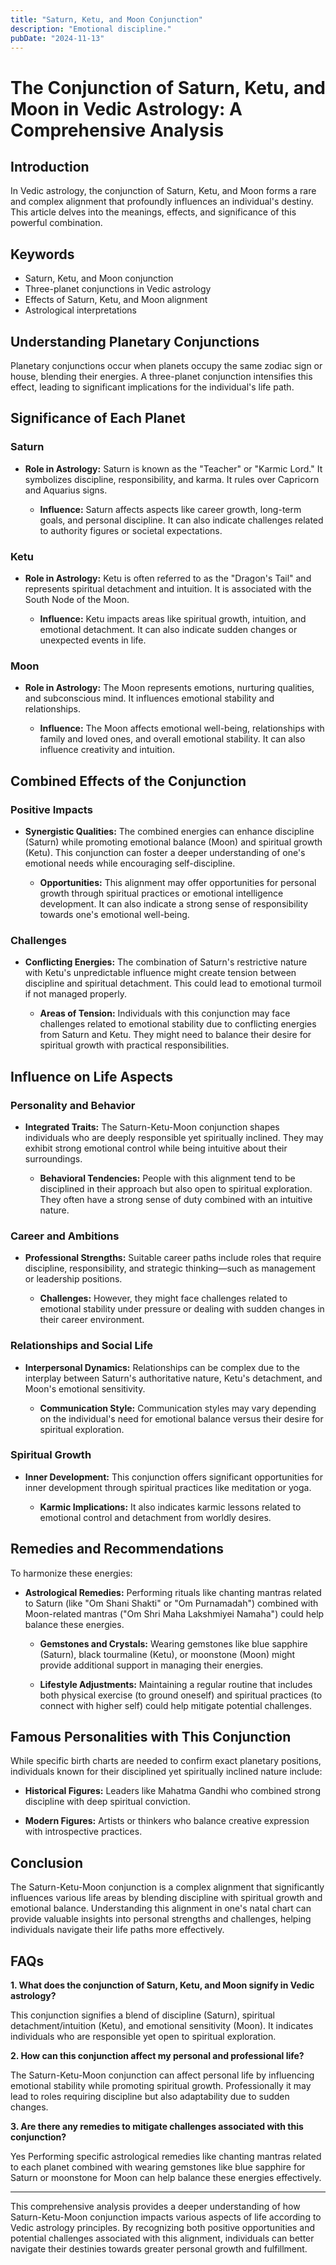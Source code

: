 ```yaml
---
title: "Saturn, Ketu, and Moon Conjunction"
description: "Emotional discipline."
pubDate: "2024-11-13"
---
```


# The Conjunction of Saturn, Ketu, and Moon in Vedic Astrology: A Comprehensive Analysis

## Introduction

In Vedic astrology, the conjunction of Saturn, Ketu, and Moon forms a rare and complex alignment that profoundly influences an individual's destiny. This article delves into the meanings, effects, and significance of this powerful combination.

## Keywords

- Saturn, Ketu, and Moon conjunction
- Three-planet conjunctions in Vedic astrology
- Effects of Saturn, Ketu, and Moon alignment
- Astrological interpretations

## Understanding Planetary Conjunctions

Planetary conjunctions occur when planets occupy the same zodiac sign or house, blending their energies. A three-planet conjunction intensifies this effect, leading to significant implications for the individual's life path.

## Significance of Each Planet

### Saturn

- **Role in Astrology:** Saturn is known as the "Teacher" or "Karmic Lord." It symbolizes discipline, responsibility, and karma. It rules over Capricorn and Aquarius signs.
  
  - **Influence:** Saturn affects aspects like career growth, long-term goals, and personal discipline. It can also indicate challenges related to authority figures or societal expectations.

### Ketu

- **Role in Astrology:** Ketu is often referred to as the "Dragon's Tail" and represents spiritual detachment and intuition. It is associated with the South Node of the Moon.
  
  - **Influence:** Ketu impacts areas like spiritual growth, intuition, and emotional detachment. It can also indicate sudden changes or unexpected events in life.

### Moon

- **Role in Astrology:** The Moon represents emotions, nurturing qualities, and subconscious mind. It influences emotional stability and relationships.
  
  - **Influence:** The Moon affects emotional well-being, relationships with family and loved ones, and overall emotional stability. It can also influence creativity and intuition.

## Combined Effects of the Conjunction

### Positive Impacts

- **Synergistic Qualities:** The combined energies can enhance discipline (Saturn) while promoting emotional balance (Moon) and spiritual growth (Ketu). This conjunction can foster a deeper understanding of one's emotional needs while encouraging self-discipline.
  
  - **Opportunities:** This alignment may offer opportunities for personal growth through spiritual practices or emotional intelligence development. It can also indicate a strong sense of responsibility towards one's emotional well-being.

### Challenges

- **Conflicting Energies:** The combination of Saturn's restrictive nature with Ketu's unpredictable influence might create tension between discipline and spiritual detachment. This could lead to emotional turmoil if not managed properly.
  
  - **Areas of Tension:** Individuals with this conjunction may face challenges related to emotional stability due to conflicting energies from Saturn and Ketu. They might need to balance their desire for spiritual growth with practical responsibilities.

## Influence on Life Aspects

### Personality and Behavior

- **Integrated Traits:** The Saturn-Ketu-Moon conjunction shapes individuals who are deeply responsible yet spiritually inclined. They may exhibit strong emotional control while being intuitive about their surroundings.
  
  - **Behavioral Tendencies:** People with this alignment tend to be disciplined in their approach but also open to spiritual exploration. They often have a strong sense of duty combined with an intuitive nature.

### Career and Ambitions

- **Professional Strengths:** Suitable career paths include roles that require discipline, responsibility, and strategic thinking—such as management or leadership positions.
  
  - **Challenges:** However, they might face challenges related to emotional stability under pressure or dealing with sudden changes in their career environment.

### Relationships and Social Life

- **Interpersonal Dynamics:** Relationships can be complex due to the interplay between Saturn's authoritative nature, Ketu's detachment, and Moon's emotional sensitivity.
  
  - **Communication Style:** Communication styles may vary depending on the individual's need for emotional balance versus their desire for spiritual exploration.

### Spiritual Growth

- **Inner Development:** This conjunction offers significant opportunities for inner development through spiritual practices like meditation or yoga.
  
  - **Karmic Implications:** It also indicates karmic lessons related to emotional control and detachment from worldly desires.

## Remedies and Recommendations

To harmonize these energies:

- **Astrological Remedies:** Performing rituals like chanting mantras related to Saturn (like "Om Shani Shakti" or "Om Purnamadah") combined with Moon-related mantras ("Om Shri Maha Lakshmiyei Namaha") could help balance these energies.
  
  - **Gemstones and Crystals:** Wearing gemstones like blue sapphire (Saturn), black tourmaline (Ketu), or moonstone (Moon) might provide additional support in managing their energies.
  
  - **Lifestyle Adjustments:** Maintaining a regular routine that includes both physical exercise (to ground oneself) and spiritual practices (to connect with higher self) could help mitigate potential challenges.

## Famous Personalities with This Conjunction

While specific birth charts are needed to confirm exact planetary positions, individuals known for their disciplined yet spiritually inclined nature include:

- **Historical Figures:** Leaders like Mahatma Gandhi who combined strong discipline with deep spiritual conviction.
  
- **Modern Figures:** Artists or thinkers who balance creative expression with introspective practices.

## Conclusion

The Saturn-Ketu-Moon conjunction is a complex alignment that significantly influences various life areas by blending discipline with spiritual growth and emotional balance. Understanding this alignment in one's natal chart can provide valuable insights into personal strengths and challenges, helping individuals navigate their life paths more effectively.

## FAQs

**1. What does the conjunction of Saturn, Ketu, and Moon signify in Vedic astrology?**

This conjunction signifies a blend of discipline (Saturn), spiritual detachment/intuition (Ketu), and emotional sensitivity (Moon). It indicates individuals who are responsible yet open to spiritual exploration.

**2. How can this conjunction affect my personal and professional life?**

The Saturn-Ketu-Moon conjunction can affect personal life by influencing emotional stability while promoting spiritual growth. Professionally it may lead to roles requiring discipline but also adaptability due to sudden changes.

**3. Are there any remedies to mitigate challenges associated with this conjunction?**

Yes Performing specific astrological remedies like chanting mantras related to each planet combined with wearing gemstones like blue sapphire for Saturn or moonstone for Moon can help balance these energies effectively.


---

This comprehensive analysis provides a deeper understanding of how Saturn-Ketu-Moon conjunction impacts various aspects of life according to Vedic astrology principles. By recognizing both positive opportunities and potential challenges associated with this alignment, individuals can better navigate their destinies towards greater personal growth and fulfillment.